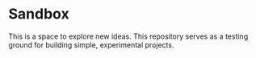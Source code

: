 # Sandbox
This is a space to explore new ideas. This repository serves as a testing ground for building simple, experimental projects.

